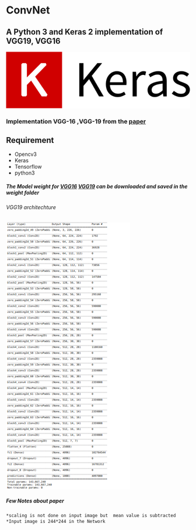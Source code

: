 # ConvNet 

## A Python 3 and Keras 2 implementation of VGG19, VGG16 
![alt text](https://github.com/anmesh-vicky/ConvNet/blob/master/keras.png)


### Implementation VGG-16 ,VGG-19  from the [paper](https://arxiv.org/pdf/1409.1556.pdf)

## Requirement
* Opencv3
* Keras
* Tensorflow
* python3

##### The Model weight for [VGG16](https://github.com/fchollet/deep-learning-models/releases/download/v0.1/vgg16_weights_th_dim_ordering_th_kernels.h5) [VGG19](https://github.com/fchollet/deep-learning-models/releases/download/v0.1/vgg19_weights_th_dim_ordering_th_kernels.h5) can be downloaded and saved in the weight folder

###### VGG19 architechture 

![alt text](https://github.com/anmesh-vicky/ConvNet/blob/master/VGG19.png)

##### Few Notes about  paper
	*scaling is not done on input image but  mean value is subtracted
	*Input image is 244*244 in the Network
	
